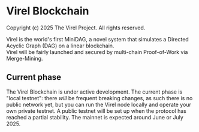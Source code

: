 # Virel Blockchain
Copyright (c) 2025 The Virel Project. All rights reserved.

Virel is the world's first MiniDAG, a novel system that simulates a Directed Acyclic Graph (DAG) on a linear blockchain.  
Virel will be fairly launched and secured by multi-chain Proof-of-Work via Merge-Mining.

## Current phase
The Virel Blockchain is under active development. The current phase is "local testnet": there *will* be frequent breaking changes, as such there is no public network yet, but you can run the Virel node locally and operate your own private testnet.
A public testnet will be set up when the protocol has reached a partial stability.
The mainnet is expected around June or July 2025.